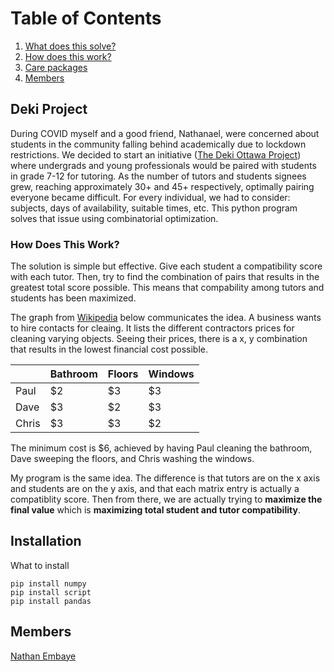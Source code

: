 # Table of Contents

1. [What does this solve?](#deki-project)
2. [How does this work?](#how-does-this-work)
3. [Care packages](#installation)
4. [Members](#members)


## Deki Project

During COVID myself and a good friend, Nathanael, were concerned about students in the community falling behind academically due to lockdown restrictions. We decided to start an initiative ([The Deki Ottawa Project](https://www.instagram.com/thedekiottawaproject/?hl=en)) where undergrads and young professionals would be paired with students in grade 7-12 for tutoring. As the number of tutors and students signees grew, reaching approximately 30+ and 45+ respectively, optimally pairing everyone became difficult. For every individual, we had to consider: subjects, days of availability, suitable times, etc. This python program solves that issue using combinatorial optimization. 



### How Does This Work?

The solution is simple but effective. Give each student a compatibility score with each tutor. Then, try to find the combination of pairs that results in the greatest total score possible. This means that compability among tutors and students has been maximized. 

The graph from [Wikipedia](https://en.wikipedia.org/wiki/Hungarian_algorithm) below communicates the idea. A business wants to hire contacts for cleaing. It lists the different contractors prices for cleaning varying objects. Seeing their prices, there is a x, y combination that results in the lowest financial cost possible.


|       | Bathroom | Floors | Windows |
|-------|----------|--------|---------|
| Paul  | $2       | $3     | $3      |
| Dave  | $3       | $2     | $3      |
| Chris | $3       | $3     | $2      |


The minimum cost is $6, achieved by having Paul cleaning the bathroom, Dave sweeping the floors, and Chris washing the windows.

My program is the same idea. The difference is that tutors are on the x axis and students are on the y axis, and that each matrix entry is actually a compatiblity score. Then from there, we are actually trying to **maximize the final value** which is **maximizing total student and tutor compatibility**.



## Installation

What to install

```
pip install numpy
pip install script 
pip install pandas 
```

## Members
[Nathan Embaye](https://nathanembaye.me)

